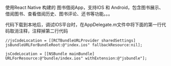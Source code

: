 使用React Native 构建的 图书借阅App，支持IOS 和 Android，包含图书展示、借阅图书、查看借阅历史、图书评论、还书等功能。。。

代码下载到本地后，调试IOS平台时，在AppDelegate.m文件中将下面的第一行代码取消注释，注释掉第二行代码

	//jsCodeLocation = [[RCTBundleURLProvider sharedSettings] jsBundleURLForBundleRoot:@"index.ios" fallbackResource:nil];

	jsCodeLocation = [[NSBundle mainBundle] URLForResource:@"bundle/index.ios" withExtension:@"jsbundle"];
